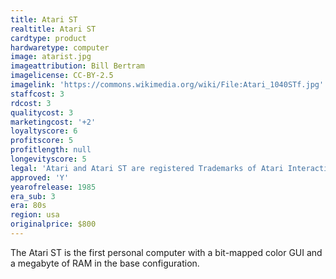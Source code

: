 ```yaml
---
title: Atari ST
realtitle: Atari ST
cardtype: product
hardwaretype: computer
image: atarist.jpg
imageattribution: Bill Bertram
imagelicense: CC-BY-2.5
imagelink: 'https://commons.wikimedia.org/wiki/File:Atari_1040STf.jpg'
staffcost: 3
rdcost: 3
qualitycost: 3
marketingcost: '+2'
loyaltyscore: 6
profitscore: 5
profitlength: null
longevityscore: 5
legal: 'Atari and Atari ST are registered Trademarks of Atari Interactive, Inc.'
approved: 'Y'
yearofrelease: 1985
era_sub: 3
era: 80s
region: usa
originalprice: $800
---
```


The Atari ST is the first personal computer with a bit-mapped color GUI and a megabyte of RAM in the base configuration.
